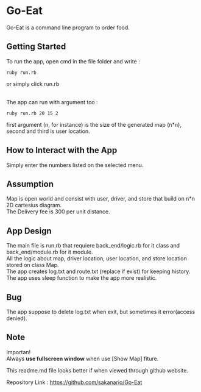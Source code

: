 # Go-Eat
Go-Eat is a command line program to order food.


## Getting Started
To run the app, open cmd in the file folder and write : 

```
ruby run.rb
```

or simply click run.rb<br /><br />

The app can run with argument too : 

```
ruby run.rb 20 15 2
```

first argument (n, for instance) is the size of the generated map (n*n),<br />
second and third is user location. <br />


## How to Interact with the App
Simply enter the numbers listed on the selected menu.


## Assumption
Map is open world and consist with user, driver, and store that build on n*n 2D cartesius diagram.<br />
The Delivery fee is 300 per unit distance.


## App Design
The main file is run.rb that requiere back_end/logic.rb for it class and back_end/module.rb for it module.<br />
All the logic about map, driver location, user location, and store location stored on class Map. <br />
The app creates log.txt and route.txt (replace if exist) for keeping history. <br />
The app uses sleep function to make the app more realistic.


## Bug
The app suppose to delete log.txt when exit, but sometimes it error(access denied).


## Note 

Importan!<br />
Always **use fullscreen window** when use [Show Map] fiture.<br/>

This readme.md file looks better if when viewed through github website.

Repository Link : 
https://github.com/sakanario/Go-Eat



